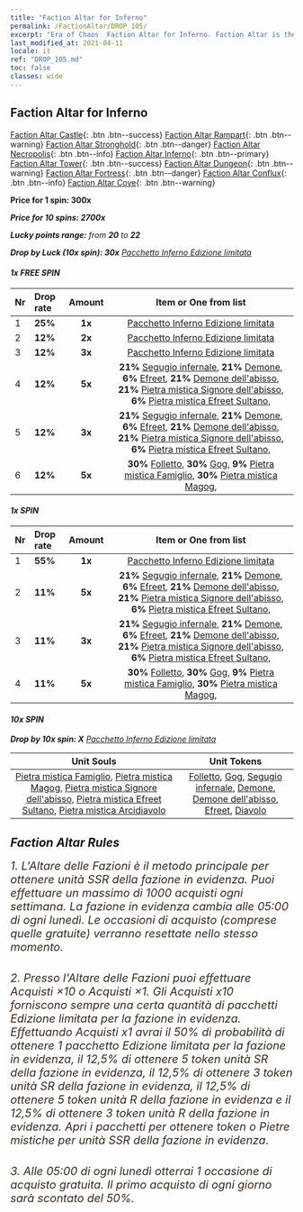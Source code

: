 ```yaml
---
title: "Faction Altar for Inferno"
permalink: /FactionAltar/DROP_105/
excerpt: "Era of Chaos  Faction Altar for Inferno. Faction Altar is the primary method for obtaining SSR units from the popular faction. Limited to 1,000 purchases each week. The popular faction changes at 05:00 every Monday. Purchase attempts and free purchase attempts will also reset then."
last_modified_at: 2021-04-11
locale: it
ref: "DROP_105.md"
toc: false
classes: wide
---
```


##  Faction Altar for **Inferno**

  [Faction Altar Castle](/it/FactionAltar/DROP_101/){: .btn .btn--success} [Faction Altar Rampart](/it/FactionAltar/DROP_102/){: .btn .btn--warning} [Faction Altar Stronghold](/it/FactionAltar/DROP_103/){: .btn .btn--danger} [Faction Altar Necropolis](/it/FactionAltar/DROP_104/){: .btn .btn--info} [Faction Altar Inferno](/it/FactionAltar/DROP_105/){: .btn .btn--primary} [Faction Altar Tower](/it/FactionAltar/DROP_106/){: .btn .btn--success} [Faction Altar Dungeon](/it/FactionAltar/DROP_107/){: .btn .btn--warning} [Faction Altar Fortress](/it/FactionAltar/DROP_108/){: .btn .btn--danger} [Faction Altar Conflux](/it/FactionAltar/DROP_109/){: .btn .btn--info} [Faction Altar Cove](/it/FactionAltar/DROP_112/){: .btn .btn--warning} 

  **Price for 1 spin: 300x** <i class="fas fa-gem"/>

  **Price for 10 spins: 2700x** <i class="fas fa-gem"/>

  **Lucky points range:** from **20** to **22**

  **Drop by Luck (10x spin): 30x** [Pacchetto Inferno Edizione limitata](/it/Items/con_2104/)

####  1x FREE SPIN 

  |    Nr    |  Drop rate  |  Amount   |   Item or One from list  |
  |:---------|:------------|:---------:|:------------------------:|
  | 1 | **25%** | **1x** | [Pacchetto Inferno Edizione limitata](/it/Items/con_2104/) |
  | 2 | **12%** | **2x** | [Pacchetto Inferno Edizione limitata](/it/Items/con_2104/) |
  | 3 | **12%** | **3x** | [Pacchetto Inferno Edizione limitata](/it/Items/con_2104/) |
  | 4 | **12%** | **5x** |  **21%** [Segugio infernale](/it/Items/unt_228/),  **21%** [Demone](/it/Items/unt_229/),  **6%** [Efreet](/it/Items/unt_231/),  **21%** [Demone dell'abisso](/it/Items/unt_230/),  **21%** [Pietra mistica Signore dell'abisso](/it/Items/unt_316/),  **6%** [Pietra mistica Efreet Sultano](/it/Items/unt_317/),  |
  | 5 | **12%** | **3x** |  **21%** [Segugio infernale](/it/Items/unt_228/),  **21%** [Demone](/it/Items/unt_229/),  **6%** [Efreet](/it/Items/unt_231/),  **21%** [Demone dell'abisso](/it/Items/unt_230/),  **21%** [Pietra mistica Signore dell'abisso](/it/Items/unt_316/),  **6%** [Pietra mistica Efreet Sultano](/it/Items/unt_317/),  |
  | 6 | **12%** | **5x** |  **30%** [Folletto](/it/Items/unt_226/),  **30%** [Gog](/it/Items/unt_227/),  **9%** [Pietra mistica Famiglio](/it/Items/unt_313/),  **30%** [Pietra mistica Magog](/it/Items/unt_314/),  |


####  1x SPIN 

  |    Nr    |  Drop rate  |  Amount   |   Item or One from list  |
  |:---------|:------------|:---------:|:------------------------:|
  | 1 | **55%** | **1x** | [Pacchetto Inferno Edizione limitata](/it/Items/con_2104/) |
  | 2 | **11%** | **5x** |  **21%** [Segugio infernale](/it/Items/unt_228/),  **21%** [Demone](/it/Items/unt_229/),  **6%** [Efreet](/it/Items/unt_231/),  **21%** [Demone dell'abisso](/it/Items/unt_230/),  **21%** [Pietra mistica Signore dell'abisso](/it/Items/unt_316/),  **6%** [Pietra mistica Efreet Sultano](/it/Items/unt_317/),  |
  | 3 | **11%** | **3x** |  **21%** [Segugio infernale](/it/Items/unt_228/),  **21%** [Demone](/it/Items/unt_229/),  **6%** [Efreet](/it/Items/unt_231/),  **21%** [Demone dell'abisso](/it/Items/unt_230/),  **21%** [Pietra mistica Signore dell'abisso](/it/Items/unt_316/),  **6%** [Pietra mistica Efreet Sultano](/it/Items/unt_317/),  |
  | 4 | **11%** | **5x** |  **30%** [Folletto](/it/Items/unt_226/),  **30%** [Gog](/it/Items/unt_227/),  **9%** [Pietra mistica Famiglio](/it/Items/unt_313/),  **30%** [Pietra mistica Magog](/it/Items/unt_314/),  |


####  10x SPIN 

  **Drop by 10x spin: X** [Pacchetto Inferno Edizione limitata](/it/Items/con_2104/)

  |    Unit Souls    |  Unit Tokens  |
  |:----------------:|:-------------:|
  | [Pietra mistica Famiglio](/it/Items/unt_313/), [Pietra mistica Magog](/it/Items/unt_314/), [Pietra mistica Signore dell'abisso](/it/Items/unt_316/), [Pietra mistica Efreet Sultano](/it/Items/unt_317/), [Pietra mistica Arcidiavolo](/it/Items/unt_318/) | [Folletto](/it/Items/unt_226/), [Gog](/it/Items/unt_227/), [Segugio infernale](/it/Items/unt_228/), [Demone](/it/Items/unt_229/), [Demone dell'abisso](/it/Items/unt_230/), [Efreet](/it/Items/unt_231/), [Diavolo](/it/Items/unt_232/) |



## Faction Altar Rules

  <span style="color: #3c2a1e;font-size:20px">1. L'Altare delle Fazioni è il metodo principale per ottenere unità SSR della fazione in evidenza. Puoi effettuare un massimo di 1000 acquisti ogni settimana. La fazione in evidenza cambia alle 05:00 di ogni lunedì. Le occasioni di acquisto (comprese quelle gratuite) verranno resettate nello stesso momento.</span><br/>

<br/>  <span style="color: #3c2a1e;font-size:20px">2. Presso l'Altare delle Fazioni puoi effettuare Acquisti ×10 o Acquisti ×1. Gli Acquisti x10 forniscono sempre una certa quantità di pacchetti Edizione limitata per la fazione in evidenza. Effettuando Acquisti x1 avrai il 50% di probabilità di ottenere 1 pacchetto Edizione limitata per la fazione in evidenza, il 12,5% di ottenere 5 token unità SR della fazione in evidenza, il 12,5% di ottenere 3 token unità SR della fazione in evidenza, il 12,5% di ottenere 5 token unità R della fazione in evidenza e il 12,5% di ottenere 3 token unità R della fazione in evidenza. Apri i pacchetti per ottenere token o Pietre mistiche per unità SSR della fazione in evidenza.</span>

<br/>  <span style="color: #3c2a1e;font-size:20px">3. Alle 05:00 di ogni lunedì otterrai 1 occasione di acquisto gratuita. Il primo acquisto di ogni giorno sarà scontato del 50%.</span><br/>

<br/>